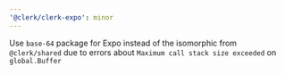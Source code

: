 ```yaml
---
'@clerk/clerk-expo': minor
---
```


Use `base-64` package for Expo instead of the isomorphic from `@clerk/shared` due to errors about `Maximum call stack size exceeded` on `global.Buffer`
